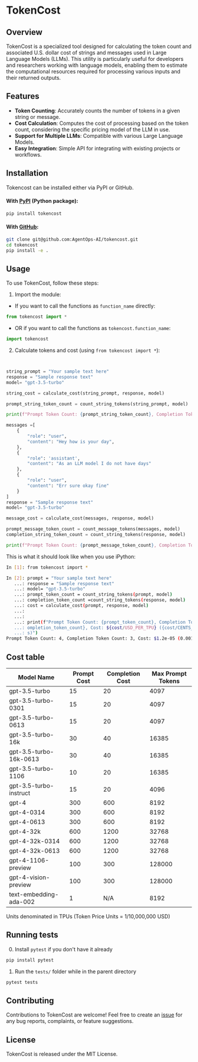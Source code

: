 # TokenCost

## Overview

TokenCost is a specialized tool designed for calculating the token count and associated U.S. dollar cost of strings and messages used in Large Language Models (LLMs). This utility is particularly useful for developers and researchers working with language models, enabling them to estimate the computational resources required for processing various inputs and their returned outputs.

## Features

- **Token Counting**: Accurately counts the number of tokens in a given string or message.
- **Cost Calculation**: Computes the cost of processing based on the token count, considering the specific pricing model of the LLM in use.
- **Support for Multiple LLMs**: Compatible with various Large Language Models.
- **Easy Integration**: Simple API for integrating with existing projects or workflows.

## Installation

Tokencost can be installed either via PyPI or GitHub.


#### With [PyPI](https://pypi.org/project/tokencost/) (Python package):
```bash
pip install tokencost
```

#### With [GitHub](https://github.com/AgentOps-AI/tokencost):

```bash
git clone git@github.com:AgentOps-AI/tokencost.git
cd tokencost
pip install -e .
```

## Usage

To use TokenCost, follow these steps:

1. Import the module:

- If you want to call the functions as `function_name` directly:
```python
from tokencost import *
```


- OR if you want to call the functions as `tokencost.function_name`:
```python
import tokencost
```

2. Calculate tokens and cost (using `from tokencost import *`):
```python


string_prompt = "Your sample text here"
response = "Sample response text"
model= "gpt-3.5-turbo"

string_cost = calculate_cost(string_prompt, response, model)

prompt_string_token_count = count_string_tokens(string_prompt, model)

print(f"Prompt Token Count: {prompt_string_token_count}, Completion Token Count:{completion_string_token_count}, Cost: ${string_cost/USD_PER_TPU} ({string_cost/CENTS_PER_TPU} cents)")

messages =[
    {
        "role": "user",
        "content": "Hey how is your day",
    },
    {
        "role": 'assistant',
        "content": "As an LLM model I do not have days"
    },
    {
        "role": "user",
        "content": "Err sure okay fine"
    }
]
response = "Sample response text"
model= "gpt-3.5-turbo"

message_cost = calculate_cost(messages, response, model)

prompt_message_token_count = count_message_tokens(messages, model)
completion_string_token_count = count_string_tokens(response, model)

print(f"Prompt Token Count: {prompt_message_token_count}, Completion Token Count: {completion_string_token_count}, Cost: ${message_cost/USD_PER_TPU} ({message_cost/CENTS_PER_TPU} cents)")
```

This is what it should look like when you use iPython:
```bash
In [1]: from tokencost import *

In [2]: prompt = "Your sample text here"
   ...: response = "Sample response text"
   ...: model= "gpt-3.5-turbo"
   ...: prompt_token_count = count_string_tokens(prompt, model)
   ...: completion_token_count =count_string_tokens(response, model)
   ...: cost = calculate_cost(prompt, response, model)
   ...:
   ...:
   ...: print(f"Prompt Token Count: {prompt_token_count}, Completion Token Count: {c
   ...: ompletion_token_count}, Cost: ${cost/USD_PER_TPU} ({cost/CENTS_PER_TPU} cent
   ...: s)")
Prompt Token Count: 4, Completion Token Count: 3, Cost: $1.2e-05 (0.0012 cents)
```

## Cost table

| Model Name                | Prompt Cost | Completion Cost | Max Prompt Tokens |
|---------------------------|-------------|-----------------|-------------------|
| gpt-3.5-turbo             | 15          | 20              | 4097              |
| gpt-3.5-turbo-0301        | 15          | 20              | 4097              |
| gpt-3.5-turbo-0613        | 15          | 20              | 4097              |
| gpt-3.5-turbo-16k         | 30          | 40              | 16385             |
| gpt-3.5-turbo-16k-0613    | 30          | 40              | 16385             |
| gpt-3.5-turbo-1106        | 10          | 20              | 16385             |
| gpt-3.5-turbo-instruct    | 15          | 20              | 4096              |
| gpt-4                     | 300         | 600             | 8192              |
| gpt-4-0314                | 300         | 600             | 8192              |
| gpt-4-0613                | 300         | 600             | 8192              |
| gpt-4-32k                 | 600         | 1200            | 32768             |
| gpt-4-32k-0314            | 600         | 1200            | 32768             |
| gpt-4-32k-0613            | 600         | 1200            | 32768             |
| gpt-4-1106-preview        | 100         | 300             | 128000            |
| gpt-4-vision-preview      | 100         | 300             | 128000            |
| text-embedding-ada-002    | 1           | N/A             | 8192              |

Units denominated in TPUs (Token Price Units = 1/10,000,000 USD) 

## Running tests
0. Install ```pytest``` if you don't have it already
```python
pip install pytest
```

1. Run the `tests/` folder while in the parent directory 
```python
pytest tests
```

## Contributing

Contributions to TokenCost are welcome! Feel free to create an [issue](https://github.com/AgentOps-AI/tokencost/issues) for any bug reports, complaints, or feature suggestions.

## License

TokenCost is released under the MIT License.
